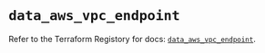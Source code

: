 # `data_aws_vpc_endpoint`

Refer to the Terraform Registory for docs: [`data_aws_vpc_endpoint`](https://registry.terraform.io/providers/hashicorp/aws/3.76.1/docs/data-sources/vpc_endpoint).
